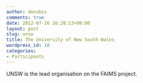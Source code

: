 ```yaml
---
author: denubis
comments: true
date: 2012-07-16 16:28:13+00:00
layout: post
slug: unsw
title: The University of New South Wales
wordpress_id: 18
categories:
- Participants
---
```


UNSW is the lead organisation on the FAIMS project.
